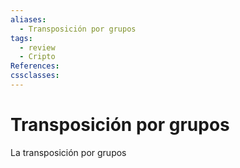 ```yaml
---
aliases:
  - Transposición por grupos
tags:
  - review
  - Cripto
References: 
cssclasses:
---
```

# Transposición por grupos
La transposición por grupos
